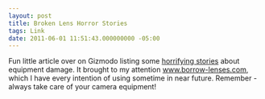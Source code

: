 ```yaml
---
layout: post
title: Broken Lens Horror Stories
tags: Link
date: 2011-06-01 11:51:43.000000000 -05:00
---
```

<p>Fun little article over on Gizmodo listing some <a href="http://gizmodo.com/5804720/broken-lens-horror-stories">horrifying stories</a> about equipment damage.  It brought to my attention <a href="http://www.borrowlenses.com/">www.borrow-lenses.com</a>, which I have every intention of using sometime in near future.  Remember - always take care of your camera equipment!</p>
